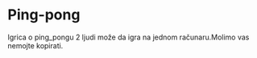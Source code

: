 # Ping-pong
Igrica o ping_pongu 2 ljudi može da igra na jednom računaru.Molimo vas nemojte kopirati.
